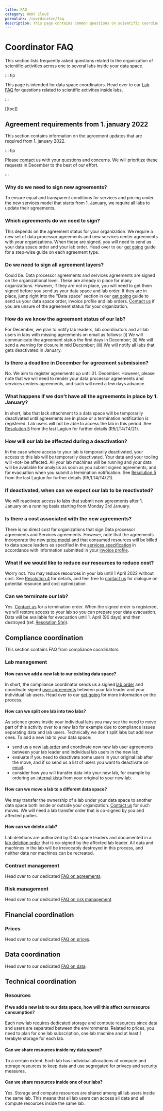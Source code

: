 ```yaml
---
title: FAQ
category: HUNT Cloud
permalink: /coordinator/faq
description: This page contains common questions on scientific coordination in HUNT Cloud.
---
```


# Coordinator FAQ

This section lists frequently asked questions related to the organization of scientific activities across one to several labs inside your data space. 

::: tip

This page is intended for data space coordinators. Head over to our [Lab FAQ](/faq/) for questions related to scientific activities inside labs. 

:::

[[toc]]







## Agreement requirements from 1. january 2022

This section contains information on the agreement updates that are required from 1. january 2022.

::: tip

Please [contact us](/contact) with your questions and concerns. We will prioritize these requests in December to the best of our effort.

:::



### Why do we need to sign new agreements? 

To ensure equal and transparent conditions for services and pricing under the new services model that starts from 1. January, we require all labs to update their agreements. 

### Which agreements do we need to sign? 

This depends on the agreement status for your organization. We require a new set of data processor agreements and new services center agreements with your organizations. When these are signed, you will need to send us your data space order and your lab order. Head over to our [get going](/agreements/get-going/) guide for a step-wise guide on each agreement type. 

### Do we need to sign all agreement layers? 

Could be. Data processor agreements and services agreements are signed on the organizational level. These are already in place for many organizations. However, if they are not in place, you will need to get them signed before you send us your data space and lab order. If they are in place, jump right into the "Data space" section in our [get going](/agreements/get-going/) guide to send us your data space order, invoice profile and lab orders. [Contact us](/contact) if you are unsure of the agreement status for your organization. 

### How do we know the agreement status of our lab? 

For December, we plan to notify lab leaders, lab coordinators and all lab users in labs with missing agreements on email as follows: (i) We will communicate the agreement status the first days in December; (ii) We will send a warning for closure in mid December; (iii) We will notify all labs that gets deactivated in January.

### Is there a deadline in December for agreement submission?

No. We aim to register agreements up until 31. December. However, please note that we will need to render your data processor agreements and services centers agreements, and such will need a few days advance. 

### What happens if we don't have all the agreements in place by 1. January? 

In short, labs that lack attachment to a data space will be temporarily deactivated until agreements are in place or a termination notification is registered. Lab users will not be able to access the lab in this period. See [Resolution 5](https://assets.hdc.ntnu.no/assets/tingweek/hunt-cloud-tingweek4-resolutions.pdf#page=4) from the last Lagtun for further details (R5/LT4/T4/21).

### How will our lab be affected during a deactivation? 

In the case where access to your lab is temporarily deactivated, your access to this lab will be temporarily deactivated. Your data and your tooling will -not- be affected. All your lab machines will be running and your data will be available for analysis as soon as you submit signed agreements, and for evacuation when you submit a termination notification. See [Resolution 5](https://assets.hdc.ntnu.no/assets/tingweek/hunt-cloud-tingweek4-resolutions.pdf#page=4) from the last Lagtun for further details (R5/LT4/T4/21).

### If deactivated, when can we expect our lab to be reactivated? 

We will reactivate access to labs that submit new agreements after 1. January on a running basis starting from Monday 3rd January.

### Is there a cost associated with the new agreements? 

There is no direct cost for organizations that sign Data processor agreements and Services agreements. However, note that the agreements incorporate the new [price model](/prices/introduction/) and that consumed resources will be billed to data space leaders as specified in the [services specification](/services/specifications/) in accordance with information submitted in your [invoice profile](/agreements/downloads/#invoice-profile).

### What if we would like to reduce our resources to reduce cost? 

Worry not. You may reduce resources in your lab until 1 April 2022 without cost. See [Resolution 4](https://assets.hdc.ntnu.no/assets/tingweek/hunt-cloud-tingweek4-resolutions.pdf#page=3) for details, and feel free to [contact us](/contact) for dialogue on potential resource and cost optimization. 

### Can we terminate our lab? 

Yes. [Contact us](/contact) for a termination order. When the signed order is registered, we will restore access to your lab so you can prepare your data evacuation. Data will be available for evacuation until 1. April (90 days) and then destroyed (ref. [Resolution 5(e)](https://assets.hdc.ntnu.no/assets/tingweek/hunt-cloud-tingweek4-resolutions.pdf#page=4)).














## Compliance coordination

This section contains FAQ from compliance coordinators.

### Lab management

#### How can we add a new lab to our existing data space? 

In short, the compliance coordinator sends us a signed [lab order](/agreements/get-going/#lab-orders) and coordinate signed [user agreements](/agreements/downloads/#user-agreement) between your lab leader and your individual lab users. Head over to our [get going](/agreements/get-going/) for more information on the process.

#### How can we split one lab into two labs? 

As science grows inside your individual labs you may see the need to move part of this activity over to a new lab for example due to compliance issues separating data and lab users. Technically we don't split labs but add new ones. To add a new lab to your data space: 

- send us a new [lab order](/agreements/get-going/#lab-orders) and coordinate new new lab user agreements between your lab leader and individual lab users in the new lab;
- evaluate if you need to deactivate some users in your original lab after the move, and if so send us a list of users you want to deactivate on [email](/contact).
- consider how you will transfer data into your new lab, for example by ordering an [internal kista](/agreements/downloads/#external-kista-import-order) from your original to your new lab.

#### How can we move a lab to a different data space? 

We may transfer the ownership of a lab under your data space to another data space both inside or outside your organization. [Contact us](/contact) for such moves. We will need a lab transfer order that is co-signed by you and affected parties.

#### How can we delete a lab? 

Lab deletions are authorized by Data space leaders and documented in a [lab deletion order](/agreements/downloads/#lab-deletion-order) that is co-signed by the affected lab leader. All data and machines in the lab will be irrevocably destroyed in this process, and neither data nor machines can be recreated.






### Contract management

Head over to our dedicated [FAQ on agreements](/agreements/faq/).

### Risk management

Head over to our dedicated [FAQ on risk management](/riskmanagement/faq/).

















## Financial coordination

### Prices

Head over to our dedicated [FAQ on prices](/prices/faq/).







## Data coordination

Head over to our dedicated [FAQ on data](/data/faq/).







## Technical coordination

### Resources

#### If we add a new lab to our data space, how will this affect our resource consumption? 

Each new lab requires dedicated storage and compute resources since data and users are separated between the environments. Related to prices, you need to plan for one lab subscription, one lab machine and at least 1 terabyte storage for each lab. 

#### Can we share resources inside my data space? 

To a certain extent. Each lab has individual allocations of compute and storage resources to keep data and use segregated for privacy and security measures. 


#### Can we share resources inside one of our labs? 

Yes. Storage and compute resources are shared among all lab users inside the same lab. This means that all lab users can access all data and all compute resources inside the same lab. 







